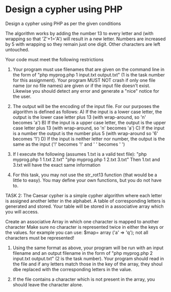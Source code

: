 # Design a cypher using PHP
Design a cypher using PHP as per the given conditions

The algorithm works by adding the number 13 to every letter and (with wrapping so that 'Z'+1='A') will result in a new letter.  Numbers are increased by 5 with wrapping so they remain just one digit. Other characters are left untouched.

Your code must meet the following restrictions

1) Your program must use filenames that are given on the command line in the form of "php myprog.php 1 input.txt output.txt" (1 is the task number for this assignment).  Your program MUST NOT crash if only one file name (or no file names) are given or if the input file doesn't exist.  Likewise you should detect any error and generate a "nice" notice for the user.

2) The output will be the encoding of the input file.  For our purposes the algorithm is defined as follows:
	A) If the input is a lower case letter, the output is the lower case letter plus 13 (with wrap-around, so 'n' becomes 'a')
	B) If the input is a upper case letter, the output is the upper case letter plus 13 (with wrap-around, so 'n' becomes 'a')
	C) If the input is a number the output is the number plus 5 (with wrap-around so '6' becomes '1')
	D) If the input is neither letter nor number, the output is the same as the input ('!' becomes '!' and ' ' becomes ' ')

3) If I execute the following (assumes 1.txt is a valid text file):
	"php myprog.php 1 1.txt 2.txt"
	"php myprog.php 1 2.txt 3.txt"
   Then 1.txt and 3.txt will have the exact same information

4) For this task, you may not use the str_rot13 function (that would be a little to easy).  You may define your own functions, but you do not have to.



TASK 2:
The Caesar cypher is a simple cypher algorithm where each letter is assigned another letter in the alphabet.  A table of corresponding letters is generated and stored.  Your table will be stored in a associative array which you will access.

Create an associative Array in which one character is mapped to another character  Make sure no character is represented twice in either the keys or the values.  for example you can use: $map= array ('a' => 'q');  not all characters must be represented!

1) Using the same format as above, your program will be run with an input filename and an output filename in the form of "php myprog.php 2 input.txt output.txt" (2 is the task number).  Your program should read in the file and if any letters match those in the key of the array, they shoul dbe replaced with the corresponding letters in the value.

2) If the file contains a character which is not present in the array, you should leave the character alone.

